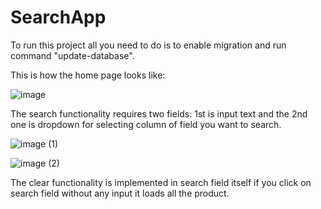 # SearchApp

To run this project all you need to do is to enable migration and run command "update-database".

This is how the home page looks like:

![image](https://github.com/RaghavGit84/SearchApp/assets/84668839/ccf0ab96-08ad-430b-aee6-62543d5027e6)

The search functionality requires two fields: 1st is input text and the 2nd one is dropdown for selecting column of field you want to search.

![image (1)](https://github.com/RaghavGit84/SearchApp/assets/84668839/67ff6ca1-3352-4c18-af00-63ecd14c26ff)

![image (2)](https://github.com/RaghavGit84/SearchApp/assets/84668839/86473eb1-c8e0-4cef-82cd-c0002e06c9c2)

The clear functionality is implemented in search field itself if you click on search field without any input it loads all the product.



